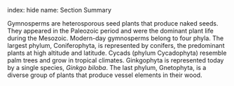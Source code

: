 index: hide
name: Section Summary

Gymnosperms are heterosporous seed plants that produce naked seeds. They appeared in the Paleozoic period and were the dominant plant life during the Mesozoic. Modern-day gymnosperms belong to four phyla. The largest phylum, Coniferophyta, is represented by conifers, the predominant plants at high altitude and latitude. Cycads (phylum Cycadophyta) resemble palm trees and grow in tropical climates. Ginkgophyta is represented today by a single species,  *Ginkgo biloba*. The last phylum, Gnetophyta, is a diverse group of plants that produce vessel elements in their wood.
